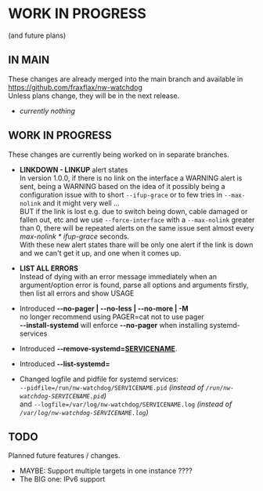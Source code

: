 # WORK IN PROGRESS
(and future plans)

## IN MAIN 
These changes are already merged into the main branch and available in https://github.com/fraxflax/nw-watchdog <br>
Unless plans change, they will be in the next release.

* _currently nothing_

## WORK IN PROGRESS 
These changes are currently being worked on in separate branches.

* __LINKDOWN - LINKUP__ alert states<br>
  In version 1.0.0, if there is no link on the interface a WARNING alert is sent, being a WARNING based on the idea of it possibly being a configuration issue with to short `--ifup-grace` or to few tries in `--max-nolink` and it might very well ...<br>
  BUT if the link is lost e.g. due to switch being down, cable damaged or fallen out, etc and we use `--force-interface` with a `--max-nolink` greater than 0, there will be repeated alerts on the same issue sent almost every _max-nolink * ifup-grace_ seconds.<br>
  With these new alert states thare will be only one alert if the link is down and we can't get it up, and one when it comes up.

* __LIST ALL ERRORS__<br>
  Instead of dying with an error message immediately when an argument/option error is found, parse all options and arguments firstly, then list all errors and show USAGE

* Introduced __--no-pager | --no-less | --no-more | -M__<br>
  no longer recommend using PAGER=cat not to use pager<br>
  __--install-systemd__ will enforce __--no-pager__ when installing systemd-services

* Introduced __--remove-systemd=<ins>SERVICENAME</ins>__.

* Introduced __--list-systemd=__

* Changed logfile and pidfile for systemd services:<br>
  `--pidfile=/run/nw-watchdog/SERVICENAME.pid` _(instead of `/run/nw-watchdog-SERVICENAME.pid`)_<br>
  and `--logfile=/var/log/nw-watchdog/SERVICENAME.log` _(instead of `/var/log/nw-watchdog-SERVICENAME.log`)_

## TODO
Planned future features / changes.

* MAYBE: Support multiple targets in one instance ????
* The BIG one: IPv6 support
